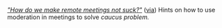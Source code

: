 _["How do we make remote meetings not suck?"](https://chelseatroy.com/2018/04/05/how-do-we-make-remote-meetings-not-suck/)_ ([via](https://news.ycombinator.com/item?id=40958064)) Hints on how to use moderation in meetings to solve _caucus problem._